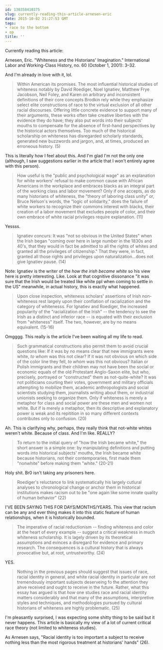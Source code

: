 ```yaml
---
id: 130358410375
slug: currently-reading-this-article-arnesen-eric
date: 2015-10-02 21:27:53 GMT
tags:
- race to the bottom
- op
title: ''
---
```

Currently reading this article:

Arnesen, Eric. "Whiteness and the Historians' Imagination." International Labor and Working-Class History, no. 60 (October 1, 2001): 3–32.

And I'm already in love with it, lol.

> Within American its promises. The most influential historical studies of whiteness notably by David Roediger, Noel Ignatiev, Matthew Frye Jacobson, Neil Foley, and Karen on arbitrary and inconsistent definitions of their core concepts Brodkin rely while they emphasize select elite constructions of race to the virtual exclusion of all other racial discourses. Offering little concrete evidence to support many of their arguments, these works often take creative liberties with the evidence they do have; they also put words into their subjects' mouths to compensate for the absence of first-hand perspectives by the historical actors themselves. Too much of the historical scholarship on whiteness has disregarded scholarly standards, generated new buzzwords and jargon, and, at times, produced an erroneous history. (5)

This is literally how I feel about this. And I'm glad I'm not the only one (although, I saw suggestions earlier in the article that I won't entirely agree with this person).

> How useful is the "public and psychological wage" as an explanation for white workers' refusal to make common cause with African Americans in the workplace and embraces blacks as an integral part of the working class and labor movement? Only if one accepts, as do many historians of whiteness, the "theory of laboring class unity" or, Bruce Nelson's words, the "logic of solidarity," does the failure of white workers to recognize their commons interest with blacks, their creation of a labor movement that excludes people of color, and their own embrace of white racial privileges require explanation. (11)

Yessss.

> Ignatiev concurs: It was "not so obvious in the United States" when the Irish began "coming over here in large number in the 1830s and 40's, that they would in fact be admitted to all the rights of whites and granted all the privileges of citizenship." That they were, in fact, granted all those rights and privileges upon naturalization...does not give Ignatiev pause. (14)

Note: Ignatiev is the writer of the _how the irish became white_ so his view here is pretty interesting. Like. Look at that cognitive dissonance "it was sure that the Irish would be treated like white ppl when coming to settle in the US" meanwhile, in actual history, this is exactly what happened.

> Upon close inspection, whiteness scholars' assertions of Irish non-whiteness rest largely upon their conflation of racialization and the category of whitenesss. For Ignatiev and Roediger, the increased popularity of the "racialization of the Irish" -- the tendency to see the Irish as a distinct and inferior race -- is equated with their exclusion from "whiteness" itself. The two, however, are by no means equivalent. (15-16)

Omgggg. This really is the article I've been waiting all my life to read.

> Such grammatical constructions also permit them to avoid crucial questions like: If it was by no means clear that new immigrants were white, _to whom_ was this not clear? If it was not obvious on which side of the color line they fell, _to whom_ was this not obvious? Italian or Polish immigrants and their children may not have been the social or economic equals of the old Protestant Anglo-Saxon elite, but who, precisely, portrayed or "constructed" them as not-quite-white? It was not politicians courting their votes, government and military officials attempting to mobilize them, academic anthropologists and social scientists studying them, journalists writing about them, or industrial unionists seeking to organize them. Only if whiteness is merely a metaphor for class and social power are these men and women not white. But if is merely a metaphor, then its descriptive and explanatory power is weak and its repitition in so many different contexts contributes only to confusion. (20)

Ah. This is clarifying why, perhaps, they really think that not-white whites weren't white. Because of class. And I'm like. REALLY?

> To return to the initial query of "how the Irish became white," the short answer is a simple one: by manipulating definitions and putting words into historical subjects' mouths, the Irish became white because historians, not their contemporaries, first made them "nonwhite" before making them "white." (20-21)

Holy shit. Br0 isn't taking any prisoners here. 

> Roediger's reluctance to link systematically his largely cutlural analyses to chronological change or anchor them in historical institutions makes racism out to be "one again like some innate quality of human behavior" (22)

I'VE BEEN SAYING THIS FOR DAYS/MONTHS/YEARS. This view that racism can be any and ever thing makes it into this static feature of human relationships, when it is historically bounded.

> The imperative of racial reductionism -- finding whiteness and color at the heart of every example -- suggest a critical weakness in much whiteness scholarship. It is lagely driven by its theoretical assumptions and evinces a disregard for evidence and primary research. The consequences is a cultural history that is always provocative but, at root, untrustworthy. (24)

YES.

> Nothing in the previous pages should suggest that issues of race, racial identity in general, and white racial identity in particular are not tremendously important subjects deserveing fo the attention they ahve received and ought to receive in the future. Rather, what this essay has argued is that _how_ one studies race and racial identity matters considerably and that many of the assumptions, interpretive styles and techniques, and methodologies pursued by cultural historians of whiteness are highly problematic. (25)

I'm pleasantly surprised, I was expecting some shitty thing to be said but it never happens. This article is basically my view of a lot of current critical race theory (not limited to whiteness studies).

As Arnesen says, "Racial identity is too important a subject to receive nothing less than the most rigorous treatment at historians' hands" (26).